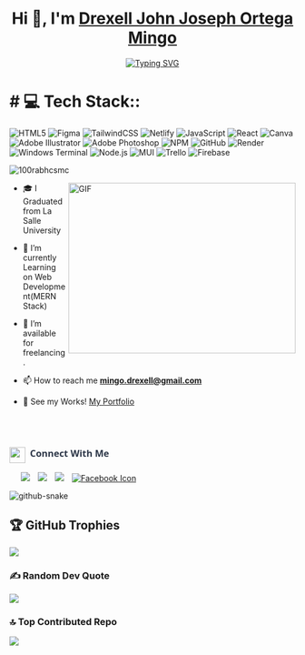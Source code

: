   <h1 align="center">Hi 👋, I'm <a href="https://100rabhcsmc.github.io/Me.io/" target="blank">
Drexell John Joseph Ortega Mingo</a></h1>

<p align="center">
<a href="https://git.io/typing-svg"><img src="https://readme-typing-svg.demolab.com?font=Bebas+Neue&weight=600&size=25&duration=4000&pause=1000&color=F72E29&background=8E47FF00&center=true&vCenter=true&width=435&lines=Aspiring+Full+Stack+Developer;New+to+Coding;Loves+to+solve+problems;Self-taught+programmer" alt="Typing SVG" /></a>
</p>

<h1 id="-tech-stack"># 💻 Tech Stack::</h1>
<p><img src="https://img.shields.io/badge/html5-%23E34F26.svg?style=for-the-badge&amp;logo=html5&amp;logoColor=white" alt="HTML5"> <img src="https://img.shields.io/badge/figma-FF6B6B.svg?style=for-the-badge&logo=figma&logoColor=white" alt="Figma">
<img src="https://img.shields.io/badge/tailwindcss-%2338B2AC.svg?style=for-the-badge&amp;logo=tailwind-css&amp;logoColor=white" alt="TailwindCSS"> <img src="https://img.shields.io/badge/netlify-87CEEB.svg?style=for-the-badge&logo=netlify&logoColor=%2300C7B7" alt="Netlify">
 <img src="https://img.shields.io/badge/javascript-%23323330.svg?style=for-the-badge&amp;logo=javascript&amp;logoColor=%23F7DF1E" alt="JavaScript"> <img src="https://img.shields.io/badge/react-%2320232a.svg?style=for-the-badge&amp;logo=react&amp;logoColor=%2361DAFB" alt="React"> <img src="https://img.shields.io/badge/Canva-%2300C4CC.svg?style=for-the-badge&amp;logo=Canva&amp;logoColor=white" alt="Canva">
<img src="https://img.shields.io/badge/adobe%20illustrator-%23FF9A00.svg?style=for-the-badge&logo=adobe%20illustrator&logoColor=white" alt="Adobe Illustrator"> <img src="https://img.shields.io/badge/adobe%20photoshop-%2331A8FF.svg?style=for-the-badge&logo=adobe%20photoshop&logoColor=white" alt="Adobe Photoshop"> <img src="https://img.shields.io/badge/NPM-%23CB3837.svg?style=for-the-badge&amp;logo=npm&amp;logoColor=white" alt="NPM"> <img src="https://img.shields.io/badge/github-%23121011.svg?style=for-the-badge&logo=github&logoColor=white" alt="GitHub"> <img src="https://img.shields.io/badge/Render-%2346E3B7.svg?style=for-the-badge&logo=render&logoColor=white" alt="Render"> <img src="https://img.shields.io/badge/Windows%20Terminal-%234D4D4D.svg?style=for-the-badge&logo=windows-terminal&logoColor=white" alt="Windows Terminal"> <img src="https://img.shields.io/badge/node.js-6DA55F?style=for-the-badge&logo=node.js&logoColor=white" alt="Node.js"> <img src="https://img.shields.io/badge/MUI-%230081CB.svg?style=for-the-badge&logo=mui&logoColor=white" alt="MUI"> <img src="https://img.shields.io/badge/Trello-%23026AA7.svg?style=for-the-badge&logo=Trello&logoColor=white" alt="Trello"> <img src="https://img.shields.io/badge/firebase-a08021?style=for-the-badge&logo=firebase&logoColor=ffcd34" alt="Firebase">
</p>

<p align="left"> <img src="https://komarev.com/ghpvc/?username=100rabhcsmc&amp;label=Profile%20views&amp;color=0e75b6&amp;style=flat" alt="100rabhcsmc"> </p>

  <img align="right" top="500" height="300" width="400" alt="GIF" src="https://media.giphy.com/media/SWoSkN6DxTszqIKEqv/giphy.gif">
</a>
<ul>
<li>
<p>🎓 I Graduated from La Salle University</a></p>
</li>
<li>
<p>🌱 I’m currently Learning on Web Development(MERN Stack)</p>
</li>
<li>
<p>🤝 I’m available for freelancing.</p>
</li>
<li>
<p>📫 How to reach me <strong><a href="mailto:manisanjonric02@gmail.com">mingo.drexell@gmail.com</a></strong></p>
</li>
<li>
  <p>📄 See my Works! <a href="https://portfolio-mingyo.vercel.app/" target="_blank" rel="noopener noreferrer">My Portfolio</a></p>
  <br>
</li>
<br>
</li>
</ul>
<h3 align="left" style="font-family: 'Segoe UI', sans-serif; font-weight: 600; color: #2d3748; margin: 24px 0 16px 0;">
  <span style="display: inline-flex; align-items: left;">
    <img src="https://media.giphy.com/media/iY8CRBdQXODJSCERIr/giphy.gif" width="28" height="28" style="margin-right: 8px; vertical-align: left;">
    Connect With Me
  </span>
</h3>
<p align="left">
 </p><div align="left" class="icons-social" style="margin-left: 10px;">
        <a style="margin-left: 10px;" target="_blank" href="https://www.linkedin.com/in/jonric-manisan-33905a28a/">
			<img src="https://img.icons8.com/doodle/40/000000/linkedin--v2.png"></a>
        <a style="margin-left: 10px;" target="_blank" href="">
		<img src="https://img.icons8.com/doodle/40/000000/github--v1.png"></a>
        <a style="margin-left: 10px;" target="_blank" href="https://www.instagram.com/riiicz_m/">
			<img src="https://img.icons8.com/doodle/40/000000/instagram-new--v2.png"></a>
<a style="margin-left: 10px;" target="_blank" href="https://www.facebook.com/riczy.08/" rel="noopener noreferrer">
  <img src="https://img.icons8.com/doodle/40/000000/facebook-new.png" alt="Facebook Icon" />
</a>
      </div>
<p></p>

<picture>
  <source media="(prefers-color-scheme: dark)" srcset="https://raw.githubusercontent.com/tobiasmeyhoefer/tobiasmeyhoefer/output/github-snake-dark.svg" />
  <source media="(prefers-color-scheme: light)" srcset="https://raw.githubusercontent.com/tobiasmeyhoefer/tobiasmeyhoefer/output/github-snake.svg" />
  <img alt="github-snake" src="https://raw.githubusercontent.com/tobiasmeyhoefer/tobiasmeyhoefer/output/github-snake.svg" />
</picture>

## 🏆 GitHub Trophies
![](https://github-profile-trophy.vercel.app/?username=R1CZ&theme=radical&no-frame=false&no-bg=true&margin-w=4)

### ✍️ Random Dev Quote
![](https://quotes-github-readme.vercel.app/api?type=horizontal&theme=radical)

### 🔝 Top Contributed Repo
![](https://github-contributor-stats.vercel.app/api?username=R1CZ&limit=5&theme=dark&combine_all_yearly_contributions=true)
